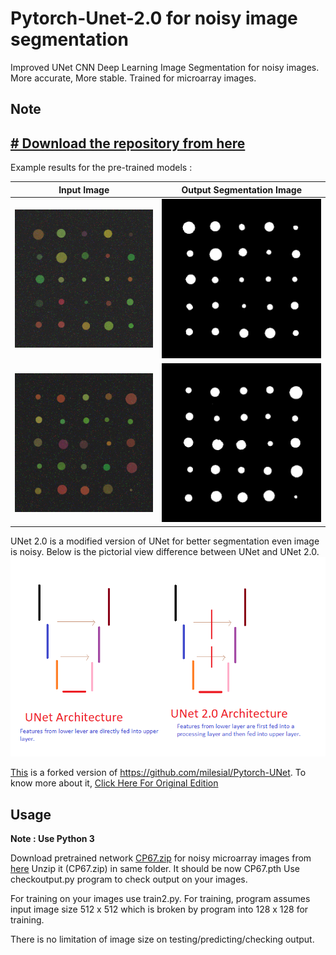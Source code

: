 # Pytorch-Unet-2.0  for noisy image segmentation
Improved UNet CNN Deep Learning Image Segmentation for noisy images. More accurate, More stable. Trained for microarray images.

## Note
## [# Download the repository from here](https://github.com/upashu1/Pytorch-UNet-2)

Example results for the pre-trained models :

Input Image            |  Output Segmentation Image 
:-------------------------:|:-------------------------:
![](303.png)  |  ![](303outmaskunet2.png)
![](313.png)  |  ![](313outmaskunet2.png)


UNet 2.0 is a modified version of UNet for better segmentation even image is noisy. Below is the pictorial view difference between UNet and UNet 2.0.
![picutre of unet and unet2](Unet2.png)

[This](https://github.com/upashu1/Pytorch-UNet-2) is a forked version of https://github.com/milesial/Pytorch-UNet. To know more about it, 
[Click Here For Original Edition](https://github.com/milesial/Pytorch-UNet) 

## Usage
**Note : Use Python 3**

Download pretrained network [CP67.zip](https://storage.googleapis.com/static.wixstatic.com/raw/2895ae_32b397c6f49445329607aa7bd4f8ae64.zip?Expires=1570168609&GoogleAccessId=download-urls%40wixprivatemedia.iam.gserviceaccount.com&Signature=ET%2BnwU9vXrQ8mjfOLP2%2BBUqFZP8kAL3xyHtEU0tGdoXoJJ5xSzwNSSJMNpJISMaN1tlSw8I%2FOxHdlstdo8m17Pcgi48hTEaVJxsKmHad3BsXmTH%2BIfwPEJx2L4yQjwnh%2BCtj4NvRdf6WIhixx8WAilysHlAG0Y99Y7JOCoYkJ854TDEUcZ1CVR6IJ41LuzklQKy79b5UoruMzkbJ7svIRwXrhbTLwVK3h3enG7GQDN3QPiyErA7PdtPpkAescgRMFmtAi%2F4%2B7xPFDjc3NwGRkWWaBaTObjL4DAfHhmeGkKPr58J2lxGdr%2F2tmAhQNetBY97KJmeW%2Bb8KQL2OdJlFUw%3D%3D&response-content-disposition=inline%3B+filename%3D%22CP67.zip%22) for noisy microarray images from [here](http://wix.to/2cAQBBA)
Unzip it (CP67.zip) in same folder. It should be now CP67.pth
Use checkoutput.py program to check output on your images.

For training on your images use train2.py. For training, program assumes input image size 512 x 512 which is broken by program into 128 x 128 for training.

There is no limitation of image size on testing/predicting/checking output.
